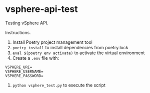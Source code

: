# vsphere-api-test
Testing vSphere API.

Instructions.
1. Install Poetry project management tool
1. `poetry install` to install dependencies from poetry.lock
1. `eval $(poetry env activate)` to activate the virtual environment
1. Create a `.env` file with:
```
VSPHERE_URI=
VSPHERE_USERNAME=
VSPHERE_PASSWORD=
```
1. `python vsphere_test.py` to execute the script
